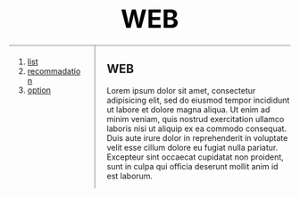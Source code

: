 <!doctype html>
<html>
<head>
  <title>WEB - CSS</title>
  <meta charset="utf-8">
  <style>
    body{
      margin:0;
    }
    h1 {
      font-size:45px;
      text-align: center;
      border-bottom:1px solid gray;
      margin:0;
      padding:20px;
    }
    #web{
      color:black;
      text-decoration:none;
    }
    ol{
      border-right:1px solid gray;
      width:100px;
      margin:0;
      padding:20px;
    }
    #grid{
      display: grid;
      grid-template-columns: 150px 1fr;
    }
    #grid ol{
      padding-left:33px;
    }
    #grid #article{
      padding-left:25px;
    }
  </style>
</head>
<body>
  <h1><a id="web" href="index.html">WEB</a></h1>
  <div id="grid">
    <ol>
      <li><a href="manu_list.html">list</a></li>
      <li><a href="manu_recommadation.html">recommadation</a></li>
      <li><a href="manu_option.html">option</a></li>
    </ol>
    <div id="article">
        <h2>WEB</h2>
        <p>
          Lorem ipsum dolor sit amet, consectetur adipisicing elit, sed do eiusmod tempor incididunt ut labore et dolore magna aliqua. Ut enim ad minim veniam, quis nostrud exercitation ullamco laboris nisi ut aliquip ex ea commodo consequat. Duis aute irure dolor in reprehenderit in voluptate velit esse cillum dolore eu fugiat nulla pariatur. Excepteur sint occaecat cupidatat non proident, sunt in culpa qui officia deserunt mollit anim id est laborum.
        </p>
      </div>
  </div>
  </body>
  </html>
